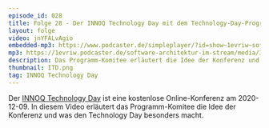 ```yaml
---
episode_id: 028
title: Folge 28 - Der INNOQ Technology Day mit dem Technology-Day-Programm-Komitee
layout: folge
video: jnYFALvAgio
embedded-mp3: https://www.podcaster.de/simpleplayer/?id=show~1evriw~software-architektur-im-stream~pod-5fce72b8866c0650815247&v=1607368309
mp3: https://1evriw.podcaster.de/software-architektur-im-stream/media/INNOQTechnologyDay.mp3
description: Das Programm-Komitee erläutert die Idee der Konferenz und was den Technology Day besonders macht.
thumbnail: ITD.png
tag: INNOQ Technology Day
---
```


Der [INNOQ Technology Day](https://technologyday.innoq.com/) ist eine
kostenlose Online-Konferenz am 2020-12-09. In diesem Video erläutert
das Programm-Komitee die Idee der Konferenz und was den Technology
Day besonders macht.

